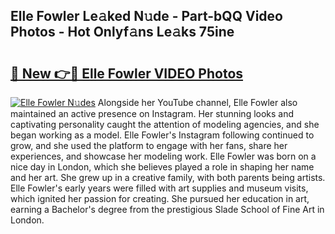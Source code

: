 ## Elle Fowler Le𝚊ked N𝚞de - Part-bQQ Video Photos - Hot Onlyf𝚊ns Le𝚊ks 75ine

# <h2><a href="http://ab32095.deff.icu/?id=Elle+Fowler">🔗 New 👉🔴 Elle Fowler VIDEO Photos</a></h2>

[![Elle Fowler N𝚞des](https://i.imgur.com/rIISA9y.gif)](http://ab32095.deff.icu/?id=Elle+Fowler)
Alongside her YouTube channel, Elle Fowler also maintained an active presence on Instagram. Her stunning looks and captivating personality caught the attention of modeling agencies, and she began working as a model. Elle Fowler's Instagram following continued to grow, and she used the platform to engage with her fans, share her experiences, and showcase her modeling work. Elle Fowler was born on a nice day in London, which she believes played a role in shaping her name and her art. She grew up in a creative family, with both parents being artists. Elle Fowler's early years were filled with art supplies and museum visits, which ignited her passion for creating. She pursued her education in art, earning a Bachelor's degree from the prestigious Slade School of Fine Art in London.
